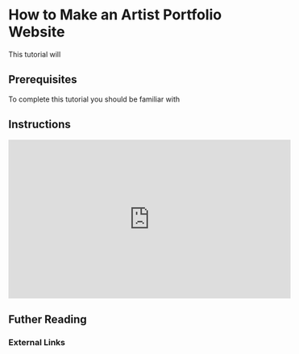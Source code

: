 # How to Make an Artist Portfolio Website
This tutorial will
## Prerequisites
To complete this tutorial you should be familiar with
## Instructions
<div class="responsive-iframe-container"><iframe width="560" height="315" src="https://www.youtube.com/embed/fqVYMRMsqLs" title="YouTube video player" frameborder="0" allow="accelerometer; autoplay; clipboard-write; encrypted-media; gyroscope; picture-in-picture" allowfullscreen></iframe></div>

## Futher Reading

### External Links

